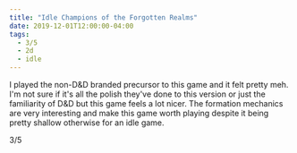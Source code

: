 ```yaml
---
title: "Idle Champions of the Forgotten Realms"
date: 2019-12-01T12:00:00-04:00
tags:
  - 3/5
  - 2d
  - idle
---
```


I played the non-D&D branded precursor to this game and it felt pretty meh. I'm not sure if it's all the polish they've done to this version or just the familiarity of D&D but this game feels a lot nicer. The formation mechanics are very interesting and make this game worth playing despite it being pretty shallow otherwise for an idle game.

3/5
